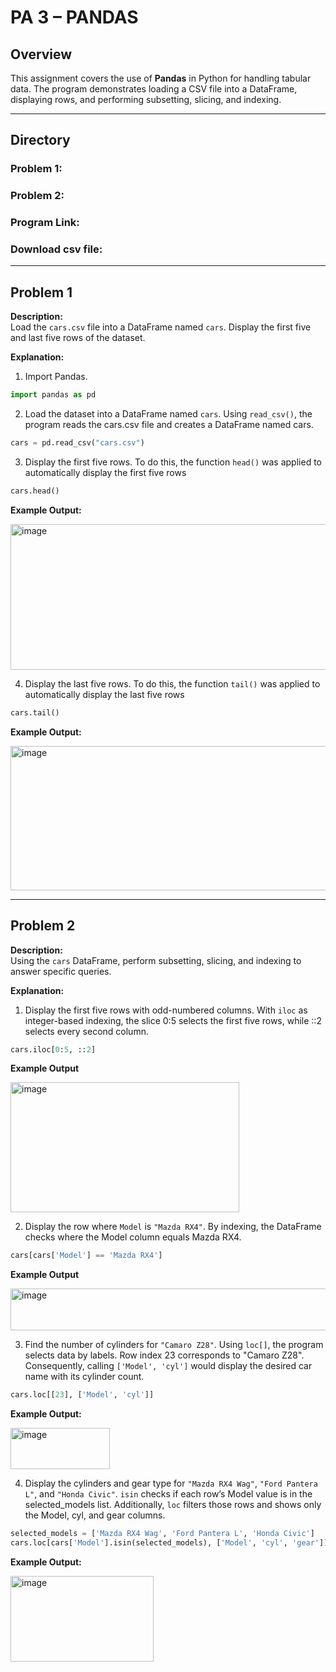 # PA 3 – PANDAS  

## Overview  
This assignment covers the use of **Pandas** in Python for handling tabular data. The program demonstrates loading a CSV file into a DataFrame, displaying rows, and performing subsetting, slicing, and indexing.  

---

## Directory  
### Problem 1:  

### Problem 2:  

### Program Link:  

### Download csv file:

---

## Problem 1  

**Description:**  
Load the `cars.csv` file into a DataFrame named `cars`. Display the first five and last five rows of the dataset.  

**Explanation:**  
1. Import Pandas.  
```python
import pandas as pd
```  

2. Load the dataset into a DataFrame named `cars`. Using `read_csv()`, the program reads the cars.csv file and creates a DataFrame named cars.
```python
cars = pd.read_csv("cars.csv")
```  
3. Display the first five rows. To do this, the function `head()` was applied to automatically display the first five rows
```python
cars.head()
```  
**Example Output:**  

<img width="696" height="233" alt="image" src="https://github.com/user-attachments/assets/89666520-9969-4419-a84d-8351f43944e4" />

4. Display the last five rows. To do this, the function `tail()` was applied to automatically display the last five rows
```python
cars.tail()
```  
**Example Output:**  

<img width="678" height="231" alt="image" src="https://github.com/user-attachments/assets/c5807d84-2368-469a-9b4a-9f11feddb744" />

---

## Problem 2  

**Description:**  
Using the `cars` DataFrame, perform subsetting, slicing, and indexing to answer specific queries.  

**Explanation:**  
1. Display the first five rows with odd-numbered columns. With `iloc` as integer-based indexing, the slice 0:5 selects the first five rows, while ::2 selects every second column. 
```python
cars.iloc[0:5, ::2]
```  
**Example Output**

<img width="366" height="208" alt="image" src="https://github.com/user-attachments/assets/07bf43c6-0dc4-4786-92b1-e2690f368900" />

2. Display the row where `Model` is `"Mazda RX4"`. By indexing, the DataFrame checks where the Model column equals Mazda RX4.
```python
cars[cars['Model'] == 'Mazda RX4']
```  
**Example Output**

<img width="578" height="67" alt="image" src="https://github.com/user-attachments/assets/76983a39-8d04-4427-a2ee-a8e1f6206f23" />

3. Find the number of cylinders for `"Camaro Z28"`. Using `loc[]`, the program selects data by labels. Row index 23 corresponds to "Camaro Z28". Consequently, calling `['Model', 'cyl']`  would display the desired car name with its cylinder count.
```python
cars.loc[[23], ['Model', 'cyl']]
```
**Example Output:**  

<img width="159" height="66" alt="image" src="https://github.com/user-attachments/assets/eb8f0a23-0cfc-4cef-a9c5-fa1bb422c4ce" />

4. Display the cylinders and gear type for `"Mazda RX4 Wag"`, `"Ford Pantera L"`, and `"Honda Civic"`. `isin` checks if each row’s Model value is in the selected_models list. Additionally, `loc` filters those rows and shows only the Model, cyl, and gear columns. 
```python
selected_models = ['Mazda RX4 Wag', 'Ford Pantera L', 'Honda Civic']
cars.loc[cars['Model'].isin(selected_models), ['Model', 'cyl', 'gear']]
```
**Example Output:**  

<img width="229" height="137" alt="image" src="https://github.com/user-attachments/assets/b31deb48-4ce4-4458-a376-0bfdaa4ce277" />
